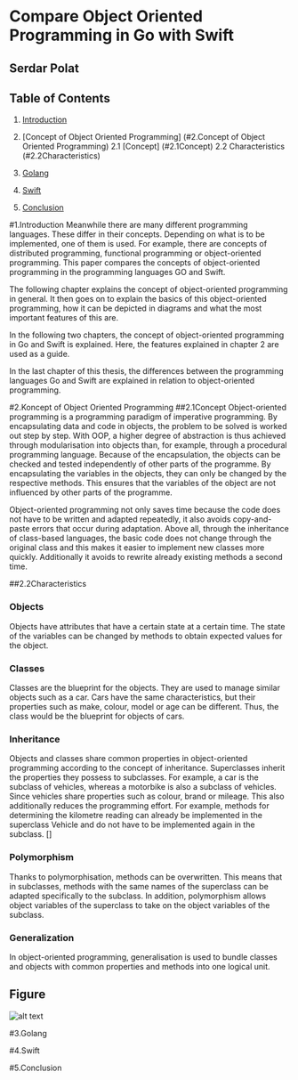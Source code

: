 # Compare Object Oriented Programming in Go with Swift
## Serdar Polat

## Table of Contents
1. [Introduction](#1.Introduction)

2. [Concept of Object Oriented Programming] (#2.Concept of Object Oriented Programming)
2.1 [Concept] (#2.1Concept)
2.2 Characteristics (#2.2Characteristics)


3. [Golang](#3.Golang)

4. [Swift](#4.Swift)

5. [Conclusion](#5.Conclusion)

#1.Introduction
Meanwhile there are many different programming languages. These differ in their concepts. Depending on what is to be implemented, one of them is used. For example, there are concepts of distributed programming, functional programming or object-oriented programming. This paper compares the concepts of object-oriented programming in the programming languages GO and Swift.

The following chapter explains the concept of object-oriented programming in general. It then goes on to explain the basics of this object-oriented programming, how it can be depicted in diagrams and what the most important features of this are.

In the following two chapters, the concept of object-oriented programming in Go and Swift is explained. Here, the features explained in chapter 2 are used as a guide.

In the last chapter of this thesis, the differences between the programming languages Go and Swift are explained in relation to object-oriented programming.

#2.Koncept of Object Oriented Programming
##2.1Concept
Object-oriented programming is a programming paradigm of imperative programming. By encapsulating data and code in objects, the problem to be solved is worked out step by step. With OOP, a higher degree of abstraction is thus achieved through modularisation into objects than, for example, through a procedural programming language. Because of the encapsulation, the objects can be checked and tested independently of other parts of the programme. By encapsulating the variables in the objects, they can only be changed by the respective methods. This ensures that the variables of the object are not influenced by other parts of the programme.

Object-oriented programming not only saves time because the code does not have to be written and adapted repeatedly, it also avoids copy-and-paste errors that occur during adaptation. Above all, through the inheritance of class-based languages, the basic code does not change through the original class and this makes it easier to implement new classes more quickly. Additionally it avoids to rewrite already existing methods a second time.

##2.2Characteristics
### Objects
Objects have attributes that have a certain state at a certain time. The state of the variables can be changed by methods to obtain expected values for the object.
### Classes
Classes are the blueprint for the objects. They are used to manage similar objects such as a car. Cars have the same characteristics, but their properties such as make, colour, model or age can be different. Thus, the class would be the blueprint for objects of cars.
### Inheritance
Objects and classes share common properties in object-oriented programming according to the concept of inheritance. Superclasses inherit the properties they possess to subclasses. For example, a car is the subclass of vehicles, whereas a motorbike is also a subclass of vehicles. Since vehicles share properties such as colour, brand or mileage. This also additionally reduces the programming effort. For example, methods for determining the kilometre reading can already be implemented in the superclass Vehicle and do not have to be implemented again in the subclass.  [] 
### Polymorphism
Thanks to polymorphisation, methods can be overwritten. This means that in subclasses, methods with the same names of the superclass can be adapted specifically to the subclass. In addition, polymorphism allows object variables of the superclass to take on the object variables of the subclass. 
### Generalization
In object-oriented programming, generalisation is used to bundle classes and objects with common properties and methods into one logical unit.
## Figure
![alt text](https://adenetvm.m-s.ch/Doc/Diagramme/KlassenDiagramm-Dateien/image001.png)

#3.Golang

#4.Swift

#5.Conclusion

